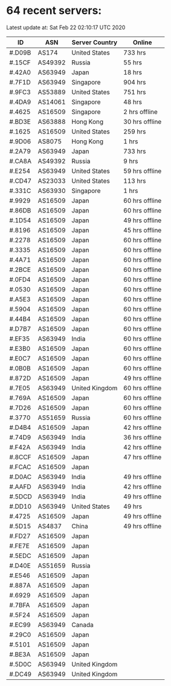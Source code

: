 # 64 recent servers:

Latest update at: Sat Feb 22 02:10:17 UTC 2020

| ID | ASN | Server Country | Online |
| -- | --- | -------------- | ------ |
| #.D09B | AS174 | United States | 733 hrs |
| #.15CF | AS49392 | Russia | 55 hrs |
| #.42A0 | AS63949 | Japan | 18 hrs |
| #.7F1D | AS63949 | Singapore | 904 hrs |
| #.9FC3 | AS53889 | United States | 751 hrs |
| #.4DA9 | AS14061 | Singapore | 48 hrs |
| #.4625 | AS16509 | Singapore | 2 hrs offline |
| #.BD3E | AS63888 | Hong Kong | 30 hrs offline |
| #.1625 | AS16509 | United States | 259 hrs |
| #.9D06 | AS8075 | Hong Kong | 1 hrs |
| #.2A79 | AS63949 | Japan | 733 hrs |
| #.CA8A | AS49392 | Russia | 9 hrs |
| #.E254 | AS63949 | United States | 59 hrs offline |
| #.CD47 | AS23033 | United States | 113 hrs |
| #.331C | AS63930 | Singapore | 1 hrs |
| #.9929 | AS16509 | Japan | 60 hrs offline |
| #.86DB | AS16509 | Japan | 60 hrs offline |
| #.1D54 | AS16509 | Japan | 49 hrs offline |
| #.8196 | AS16509 | Japan | 45 hrs offline |
| #.2278 | AS16509 | Japan | 60 hrs offline |
| #.3335 | AS16509 | Japan | 60 hrs offline |
| #.4A71 | AS16509 | Japan | 60 hrs offline |
| #.2BCE | AS16509 | Japan | 60 hrs offline |
| #.0FD4 | AS16509 | Japan | 60 hrs offline |
| #.0530 | AS16509 | Japan | 60 hrs offline |
| #.A5E3 | AS16509 | Japan | 60 hrs offline |
| #.5904 | AS16509 | Japan | 60 hrs offline |
| #.44B4 | AS16509 | Japan | 60 hrs offline |
| #.D7B7 | AS16509 | Japan | 60 hrs offline |
| #.EF35 | AS63949 | India | 60 hrs offline |
| #.E3B0 | AS16509 | Japan | 60 hrs offline |
| #.E0C7 | AS16509 | Japan | 60 hrs offline |
| #.0B0B | AS16509 | Japan | 60 hrs offline |
| #.872D | AS16509 | Japan | 49 hrs offline |
| #.7E05 | AS63949 | United Kingdom | 60 hrs offline |
| #.769A | AS16509 | Japan | 60 hrs offline |
| #.7D26 | AS16509 | Japan | 60 hrs offline |
| #.3770 | AS51659 | Russia | 60 hrs offline |
| #.D4B4 | AS16509 | Japan | 42 hrs offline |
| #.74D9 | AS63949 | India | 36 hrs offline |
| #.F42A | AS63949 | India | 42 hrs offline |
| #.8CCF | AS16509 | Japan | 47 hrs offline |
| #.FCAC | AS16509 | Japan | |
| #.D0AC | AS63949 | India | 49 hrs offline |
| #.AAFD | AS63949 | India | 42 hrs offline |
| #.5DCD | AS63949 | India | 49 hrs offline |
| #.DD10 | AS63949 | United States | 49 hrs |
| #.4725 | AS16509 | Japan | 49 hrs offline |
| #.5D15 | AS4837 | China | 49 hrs offline |
| #.FD27 | AS16509 | Japan | |
| #.FE7E | AS16509 | Japan | |
| #.5EDC | AS16509 | Japan | |
| #.D40E | AS51659 | Russia | |
| #.E546 | AS16509 | Japan | |
| #.887A | AS16509 | Japan | |
| #.6929 | AS16509 | Japan | |
| #.7BFA | AS16509 | Japan | |
| #.5F24 | AS16509 | Japan | |
| #.EC99 | AS63949 | Canada | |
| #.29C0 | AS16509 | Japan | |
| #.5101 | AS16509 | Japan | |
| #.BE3A | AS16509 | Japan | |
| #.5D0C | AS63949 | United Kingdom | |
| #.DC49 | AS63949 | United Kingdom | |

